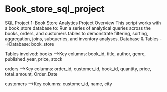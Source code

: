 # Book_store_sql_project
SQL Project 1: Book Store Analytics
Project Overview
This script works with a book_store database to:
Run a series of analytical queries across the books, orders, and customers tables to demonstrate filtering, sorting, aggregation, joins, subqueries, and inventory analyses.
Database & Tables
-->Database: book_store

Tables involved:
books
-->Key columns: book_id, title, author, genre, published_year, price, stock

orders
-->Key columns: order_id, customer_id, book_id, quantity, price, total_amount, Order_Date

customers
-->Key columns: customer_id, name, city

